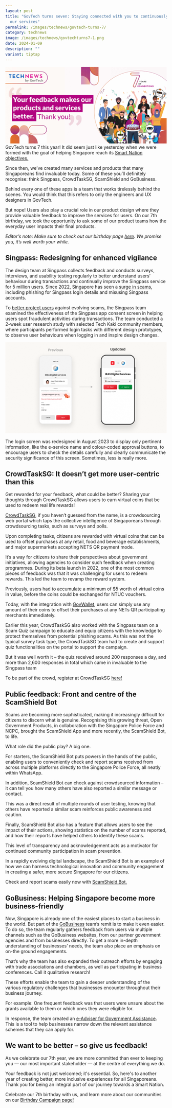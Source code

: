 ```yaml
---
layout: post
title: "GovTech turns seven: Staying connected with you to continuously improve
  our services"
permalink: /images/technews/govtech-turns-7/
category: technews
image: /images/technews/govtechturns7-1.png
date: 2024-01-09
description: ""
variant: tiptap
---
```

![Thank you!](/images/technews/govtechturns7-1.png)
GovTech turns 7 this year! It did seem just like yesterday when we were formed with the goal of helping Singapore reach its [Smart Nation objectives.](https://www.tech.gov.sg/who-we-are/our-role/)

Since then, we’ve created many services and products that many Singaporeans find invaluable today. Some of these you’ll definitely recognise: think Singpass, CrowdTaskSG, ScamShield and GoBusiness. 

Behind every one of these apps is a team that works tirelessly behind the scenes. You would think that this refers to only the engineers and UX designers in GovTech. 

But nope! Users also play a crucial role in our product design where they provide valuable feedback to improve the services for users.
On our 7th birthday, we took the opportunity to ask some of our product teams how the everyday user impacts their final products. 

*Editor’s note: Make sure to check out our birthday page [here](https://go.gov.sg/gt7-article). We promise you, it’s well worth your while.*

## Singpass: Redesigning for enhanced vigilance 
The design team at Singpass collects feedback and conducts surveys, interviews, and usability testing regularly to better understand users’ behaviour during transactions and continually improve the Singpass service for 5 million users.
Since 2022, Singapore has seen a [surge in scams](https://www.police.gov.sg/media-room/news/20221002_advisory_on_phishing_scams_involving_singpass), including phishing for Singpass login details and misusing Singpass accounts. 

To [better protect users](https://www.singpass.gov.sg/main/security/) against evolving scams, the Singpass team examined the effectiveness of the Singpass app consent screen in helping users spot fraudulent activities during transactions.
The team conducted a 2-week user research study with selected Tech Kaki community members, where participants performed login tasks with different design prototypes, to observe user behaviours when logging in and inspire design changes.

![Singpass login screen](/images/technews/govtechturns7-2.png)

The login screen was redesigned in August 2023 to display only pertinent information, like the e-service name and colour-coded approval buttons, to encourage users to check the details carefully and clearly communicate the security significance of this screen. Sometimes, less is really more.


## CrowdTaskSG: It doesn’t get more user-centric than this
Get rewarded for your feedback, what could be better? Sharing your thoughts through CrowdTaskSG allows users to earn virtual coins that be used to redeem real life rewards!

[CrowdTaskSG](https://www.crowdtask.gov.sg/), if you haven’t guessed from the name, is a crowdsourcing web portal which taps the collective intelligence of Singaporeans through crowdsourcing tasks, such as surveys and polls. 

Upon completing tasks, citizens are rewarded with virtual coins that can be used to offset purchases at any retail, food and beverage establishments, and major supermarkets accepting NETS QR payment mode.

It’s a way for citizens to share their perspectives about government initiatives, allowing agencies to consider such feedback when creating programmes.
During its beta launch in 2022, one of the most common pieces of feedback was that it was challenging for users to redeem rewards. This led the team to revamp the reward system. 

Previously, users had to accumulate a minimum of $5 worth of virtual coins in value, before the coins could be exchanged for NTUC vouchers. 

Today, with the integration with [GovWallet](https://www.wallet.gov.sg/), users can simply use any amount of their coins to offset their purchases at any NETs QR participating merchants immediately.

Earlier this year, CrowdTaskSG also worked with the Singpass team on a Scam Quiz campaign to educate and equip citizens with the knowledge to protect themselves from potential phishing scams. 
As this was not the typical survey task type, the CrowdTaskSG team had to create and support quiz functionalities on the portal to support the campaign. 

But it was well worth it – the quiz received around 200 responses a day, and more than 2,600 responses in total which came in invaluable to the Singpass team  

To be part of the crowd, register at CrowdTaskSG [here!](https://www.crowdtask.gov.sg/)


## Public feedback: Front and centre of the ScamShield Bot
Scams are becoming more sophisticated, making it increasingly difficult for citizens to discern what is genuine. Recognising this growing threat, Open Government Products, in collaboration with the Singapore Police Force and NCPC, brought the ScamShield App and more recently, the ScamShield Bot, to life.

What role did the public play? A big one. 

For starters, the ScamShield Bot puts powers in the hands of the public, enabling users to conveniently check and report scams received from across multiple platforms directly to the Singapore Police Force, all neatly within WhatsApp. 

In addition, ScamShield Bot can check against crowdsourced information – it can tell you how many others have also reported a similar message or contact.  

This was a direct result of multiple rounds of user testing, knowing that others have reported a similar scam reinforces public awareness and caution.

Finally, ScamShield Bot also has a feature that allows users to see the impact of their actions, showing statistics on the number of scams reported, and how their reports have helped others to identify these scams.

This level of transparency and acknowledgement acts as a motivator for continued community participation in scam prevention.

In a rapidly evolving digital landscape, the ScamShield Bot is an example of how we can harness technological innovation and community engagement in creating a safer, more secure Singapore for our citizens.

Check and report scams easily now with [ScamShield Bot.](https://go.gov.sg/scamshield-bot)

## GoBusiness: Helping Singapore become more business-friendly 
Now, Singapore is already one of the easiest places to start a business in the world. But part of the [GoBusiness](https://www.gobusiness.gov.sg/) team’s remit is to make it even easier. 
To do so, the team regularly gathers feedback from users via multiple channels such as the GoBusiness websites, from our partner government agencies and from businesses directly. 
To get a more in-depth understanding of businesses’ needs, the team also place an emphasis on on-the ground engagements.  

That’s why the team has also expanded their outreach efforts by engaging with trade associations and chambers, as well as participating in business conferences. Call it qualitative research!

These efforts enable the team to gain a deeper understanding of the various regulatory challenges that businesses encounter throughout their business journey.

For example: One frequent feedback was that users were unsure about the grants available to them or which ones they were eligible for. 

In response, the team created an [e-Adviser for Government Assistance](https://www.gobusiness.gov.sg/gov-assist/#:~:text=Find%20out%20with%20e%2DAdviser,needs%20to%20get%20our%20recommendations.). This is a tool to help businesses narrow down the relevant assistance schemes that they can apply for.


## We want to be better – so give us feedback! 
As we celebrate our 7th year, we are more committed than ever to keeping you — our most important stakeholder — at the centre of everything we do. 

Your feedback is not just welcomed; it's essential. So, here's to another year of creating better, more inclusive experiences for all Singaporeans. 
Thank you for being an integral part of our journey towards a Smart Nation. 

Celebrate our 7th birthday with us, and learn more about our communities on our [Birthday Campaign page!](https://go.gov.sg/gt7-article)